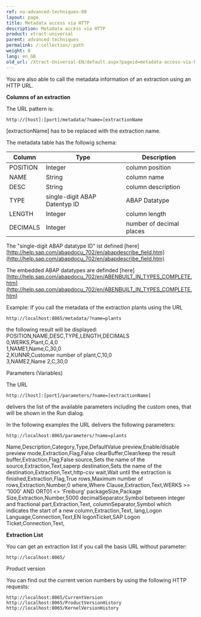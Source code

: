 ```yaml
---
ref: xu-advanced-techniques-08
layout: page
title: Metadata access via HTTP
description: Metadata access via HTTP
product: xtract-universal
parent: advanced-techniques
permalink: /:collection/:path
weight: 8
lang: en_GB
old_url: /Xtract-Universal-EN/default.aspx?pageid=metadata-access-via-http
---
```


You are also able to call the metadata information of an extraction using an HTTP URL. 

**Columns of an extraction**

The URL pattern is: 
```
http://[host]:[port]/metadata/?name=[extractionName
```

[extractionName] has to be replaced with the extraction name.

The metadata table has the followig schema:

| Column   | Type                          | Description              |
|----------|-------------------------------|--------------------------|
| POSITION | Integer                       | column position          |
| NAME     | String                        | column name              |
| DESC     | String                        | column description       |
| TYPE     | single-digit ABAP Datentyp ID | ABAP Datatype            |
| LENGTH   | Integer                       | column length            |
| DECIMALS | Integer                       | number of decimal places |

The "single-digit ABAP datatype ID" ist defined [here][http://help.sap.com/abapdocu_702/en/abapdescribe_field.htm](http://help.sap.com/abapdocu_702/en/abapdescribe_field.htm) <br>
 
           
The embedded ABAP datatypes are definded [here][http://help.sap.com/abapdocu_702/en/ABENBUILT_IN_TYPES_COMPLETE.htm](http://help.sap.com/abapdocu_702/en/ABENBUILT_IN_TYPES_COMPLETE.htm)<br>


Example: If you call the metadata of the extraction plants using the URL 
```
http://localhost:8065/metadata/?name=plants
```
the following result will be displayed:<br>
POSITION,NAME,DESC,TYPE,LENGTH,DECIMALS<br>
0,WERKS,Plant,C,4,0<br>
1,NAME1,Name,C,30,0<br>
2,KUNNR,Customer number of plant,C,10,0<br>
3,NAME2,Name 2,C,30,0<br>

Parameters (Variables)

The URL
```
http://[host]:[port]/parameters/?name=[extractionName]
```
delivers the list of the available parameters including the custom ones, that will be shown in the Run dialog. 

In the following examples the URL delivers the following parameters: 
```
http://localhost:8065/parameters/?name=plants
```

Name,Description,Category,Type,DefaultValue
preview,Enable/disable preview mode,Extraction,Flag,False
clearBuffer,Clear/keep the result buffer,Extraction,Flag,False
source,Sets the name of the source,Extraction,Text,saperp
destination,Sets the name of the destination,Extraction,Text,http-csv
wait,Wait until the extraction is finished,Extraction,Flag,True
rows,Maximum number of rows,Extraction,Number,0
where,Where Clause,Extraction,Text,WERKS >= '1000' AND ORT01 <> 'Freiburg'
packageSize,Package Size,Extraction,Number,5000
decimalSeparator,Symbol between integer and fractional part,Extraction,Text,
columnSeparator,Symbol which indicates the start of a new column,Extraction,Text,
lang,Logon Language,Connection,Text,EN
logonTicket,SAP Logon Ticket,Connection,Text,

**Extraction List** 

You can get an extraction list if you call the basis URL without parameter:
```
http://localhost:8065/
```
Product version

You can find out the current verion numbers by using the following HTTP requests:
```
http://localhost:8065/CurrentVersion
http://localhost:8065/ProductVersionHistory
http://localhost:8065/KernelVersionHistory
```
